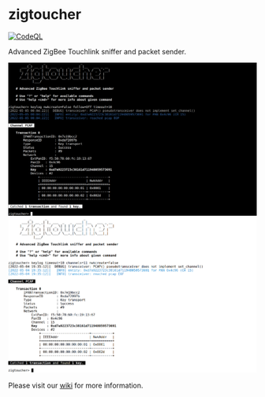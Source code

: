 # zigtoucher

[![CodeQL](https://github.com/Hipuranyhou/zigtoucher/actions/workflows/codeql-analysis.yml/badge.svg)](https://github.com/Hipuranyhou/zigtoucher/actions/workflows/codeql-analysis.yml)

 Advanced ZigBee Touchlink sniffer and packet sender.

![zigtoucher demo dark](examples/keylog/keylog-dark.png#gh-dark-mode-only)![zigtoucher demo light](examples/keylog/keylog-light.png#gh-light-mode-only)

Please visit our [wiki](https://github.com/Hipuranyhou/zigtoucher/wiki) for more information.

